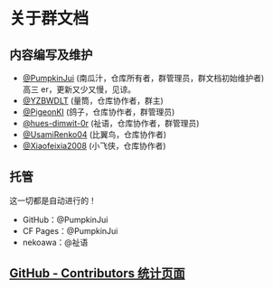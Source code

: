 # 关于群文档

## 内容编写及维护

- [@PumpkinJui](https://github.com/PumpkinJui) (南瓜汁，仓库所有者，群管理员，群文档初始维护者)  
  高三 er，更新又少又慢，见谅。
- [@YZBWDLT](https://github.com/YZBWDLT) (量筒，仓库协作者，群主)
- [@PigeonKI](https://github.com/PigeonKI) (鸽子，仓库协作者，群管理员)
- [@hues-dimwit-0r](https://github.com/hues-dimwit-0r) (祉语，仓库协作者，群管理员)
- [@UsamiRenko04](https://github.com/UsamiRenko04) (比翼鸟，仓库协作者)
- [@Xiaofeixia2008](https://github.com/Xiaofeixia2008) (小飞侠，仓库协作者)

## 托管

这一切都是自动进行的！

- GitHub：@PumpkinJui
- CF Pages：@PumpkinJui
- nekoawa：@祉语

## [GitHub - Contributors 统计页面](https://github.com/PumpkinJui/groupdocs/graphs/contributors)
